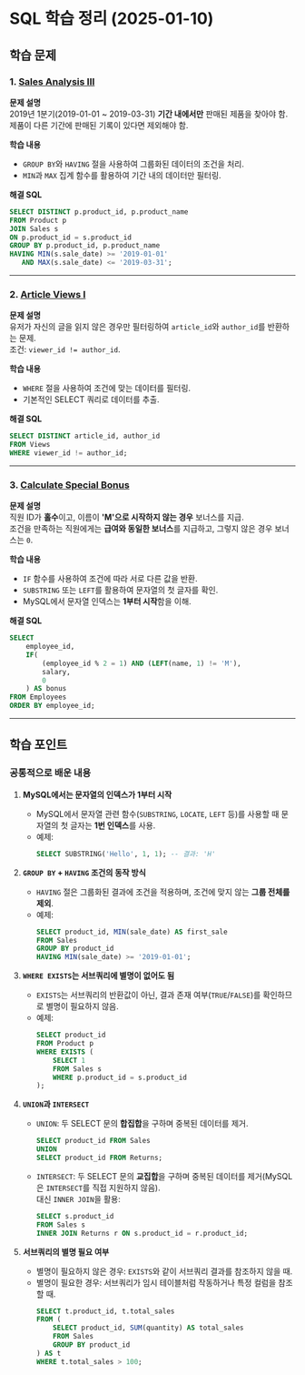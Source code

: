 # SQL 학습 정리 (2025-01-10)

## 학습 문제

### 1. [Sales Analysis III](https://leetcode.com/problems/sales-analysis-iii/description/)

**문제 설명**  
2019년 1분기(2019-01-01 ~ 2019-03-31) **기간 내에서만** 판매된 제품을 찾아야 함.
제품이 다른 기간에 판매된 기록이 있다면 제외해야 함.

**학습 내용**
- `GROUP BY`와 `HAVING` 절을 사용하여 그룹화된 데이터의 조건을 처리.
- `MIN`과 `MAX` 집계 함수를 활용하여 기간 내의 데이터만 필터링.

**해결 SQL**
```sql
SELECT DISTINCT p.product_id, p.product_name
FROM Product p
JOIN Sales s
ON p.product_id = s.product_id
GROUP BY p.product_id, p.product_name
HAVING MIN(s.sale_date) >= '2019-01-01'
   AND MAX(s.sale_date) <= '2019-03-31';
```

---

### 2. [Article Views I](https://leetcode.com/problems/article-views-i/description/)

**문제 설명**  
유저가 자신의 글을 읽지 않은 경우만 필터링하여 `article_id`와 `author_id`를 반환하는 문제.  
조건: `viewer_id != author_id`.

**학습 내용**
- `WHERE` 절을 사용하여 조건에 맞는 데이터를 필터링.
- 기본적인 SELECT 쿼리로 데이터를 추출.

**해결 SQL**
```sql
SELECT DISTINCT article_id, author_id
FROM Views
WHERE viewer_id != author_id;
```

---

### 3. [Calculate Special Bonus](https://leetcode.com/problems/calculate-special-bonus/description/)

**문제 설명**  
직원 ID가 **홀수**이고, 이름이 **'M'으로 시작하지 않는 경우** 보너스를 지급.  
조건을 만족하는 직원에게는 **급여와 동일한 보너스**를 지급하고, 그렇지 않은 경우 보너스는 `0`.

**학습 내용**
- `IF` 함수를 사용하여 조건에 따라 서로 다른 값을 반환.
- `SUBSTRING` 또는 `LEFT`를 활용하여 문자열의 첫 글자를 확인.
- MySQL에서 문자열 인덱스는 **1부터 시작**함을 이해.

**해결 SQL**
```sql
SELECT 
    employee_id, 
    IF(
        (employee_id % 2 = 1) AND (LEFT(name, 1) != 'M'), 
        salary, 
        0
    ) AS bonus
FROM Employees
ORDER BY employee_id;
```

---

## 학습 포인트

### 공통적으로 배운 내용

1. **MySQL에서는 문자열의 인덱스가 1부터 시작**  
   - MySQL에서 문자열 관련 함수(`SUBSTRING`, `LOCATE`, `LEFT` 등)를 사용할 때 문자열의 첫 글자는 **1번 인덱스**를 사용.
   - 예제:
     ```sql
     SELECT SUBSTRING('Hello', 1, 1); -- 결과: 'H'
     ```

2. **`GROUP BY` + `HAVING` 조건의 동작 방식**  
   - `HAVING` 절은 그룹화된 결과에 조건을 적용하며, 조건에 맞지 않는 **그룹 전체를 제외**.
   - 예제:
     ```sql
     SELECT product_id, MIN(sale_date) AS first_sale
     FROM Sales
     GROUP BY product_id
     HAVING MIN(sale_date) >= '2019-01-01';
     ```

3. **`WHERE EXISTS`는 서브쿼리에 별명이 없어도 됨**  
   - `EXISTS`는 서브쿼리의 반환값이 아닌, 결과 존재 여부(`TRUE`/`FALSE`)를 확인하므로 별명이 필요하지 않음.
   - 예제:
     ```sql
     SELECT product_id
     FROM Product p
     WHERE EXISTS (
         SELECT 1
         FROM Sales s
         WHERE p.product_id = s.product_id
     );
     ```

4. **`UNION`과 `INTERSECT`**  
   - `UNION`: 두 SELECT 문의 **합집합**을 구하며 중복된 데이터를 제거.
     ```sql
     SELECT product_id FROM Sales
     UNION
     SELECT product_id FROM Returns;
     ```
   - `INTERSECT`: 두 SELECT 문의 **교집합**을 구하며 중복된 데이터를 제거(MySQL은 `INTERSECT`를 직접 지원하지 않음).  
     대신 `INNER JOIN`을 활용:
     ```sql
     SELECT s.product_id
     FROM Sales s
     INNER JOIN Returns r ON s.product_id = r.product_id;
     ```

5. **서브쿼리의 별명 필요 여부**  
   - 별명이 필요하지 않은 경우: `EXISTS`와 같이 서브쿼리 결과를 참조하지 않을 때.
   - 별명이 필요한 경우: 서브쿼리가 임시 테이블처럼 작동하거나 특정 컬럼을 참조할 때.
     ```sql
     SELECT t.product_id, t.total_sales
     FROM (
         SELECT product_id, SUM(quantity) AS total_sales
         FROM Sales
         GROUP BY product_id
     ) AS t
     WHERE t.total_sales > 100;
     ```
